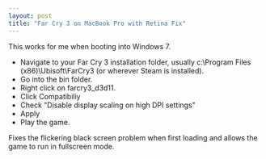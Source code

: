 ```yaml
---
layout: post
title: "Far Cry 3 on MacBook Pro with Retina Fix"
---
```


This works for me when booting into Windows 7.

- Navigate to your Far Cry 3 installation folder, usually c:\Program Files (x86)\Ubisoft\FarCry3 (or wherever Steam is installed).
- Go into the bin folder.
- Right click on farcry3_d3d11.
- Click Compatibiliy
- Check "Disable display scaling on high DPI settings"
- Apply
- Play the game.

Fixes the flickering black screen problem when first loading and allows the game to run in fullscreen mode.